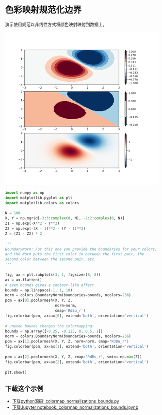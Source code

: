 # 色彩映射规范化边界

演示使用规范以非线性方式将颜色映射映射到数据上。

![色彩映射规范化边界示例](/static/images/gallery/sphx_glr_colormap_normalizations_bounds_001.png)

```python
import numpy as np
import matplotlib.pyplot as plt
import matplotlib.colors as colors

N = 100
X, Y = np.mgrid[-3:3:complex(0, N), -2:2:complex(0, N)]
Z1 = np.exp(-X**2 - Y**2)
Z2 = np.exp(-(X - 1)**2 - (Y - 1)**2)
Z = (Z1 - Z2) * 2

'''
BoundaryNorm: For this one you provide the boundaries for your colors,
and the Norm puts the first color in between the first pair, the
second color between the second pair, etc.
'''

fig, ax = plt.subplots(3, 1, figsize=(8, 8))
ax = ax.flatten()
# even bounds gives a contour-like effect
bounds = np.linspace(-1, 1, 10)
norm = colors.BoundaryNorm(boundaries=bounds, ncolors=256)
pcm = ax[0].pcolormesh(X, Y, Z,
                       norm=norm,
                       cmap='RdBu_r')
fig.colorbar(pcm, ax=ax[0], extend='both', orientation='vertical')

# uneven bounds changes the colormapping:
bounds = np.array([-0.25, -0.125, 0, 0.5, 1])
norm = colors.BoundaryNorm(boundaries=bounds, ncolors=256)
pcm = ax[1].pcolormesh(X, Y, Z, norm=norm, cmap='RdBu_r')
fig.colorbar(pcm, ax=ax[1], extend='both', orientation='vertical')

pcm = ax[2].pcolormesh(X, Y, Z, cmap='RdBu_r', vmin=-np.max(Z))
fig.colorbar(pcm, ax=ax[2], extend='both', orientation='vertical')

plt.show()
```

## 下载这个示例
            
- [下载python源码: colormap_normalizations_bounds.py](https://matplotlib.org/_downloads/colormap_normalizations_bounds.py)
- [下载Jupyter notebook: colormap_normalizations_bounds.ipynb](https://matplotlib.org/_downloads/colormap_normalizations_bounds.ipynb)